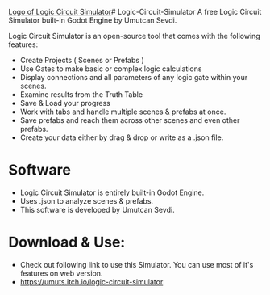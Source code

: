 [Logo of Logic Circuit Simulator](https://raw.githubusercontent.com/umutsevdi1/Logic-Circuit-Simulator/main/icon.png)# Logic-Circuit-Simulator
A free Logic Circuit Simulator built-in Godot Engine by Umutcan Sevdi.

Logic Circuit Simulator is an open-source tool that comes with the following features:
  * Create Projects ( Scenes or Prefabs )
  * Use Gates to make basic or complex logic calculations
  * Display connections and all parameters of any logic gate within your scenes.
  * Examine results from the Truth Table
  * Save & Load your progress
  * Work with tabs and handle multiple scenes & prefabs at once.
  * Save prefabs and reach them across other scenes and even other prefabs. 
  * Create your data either by drag & drop or write as a .json file.

# Software
  * Logic Circuit Simulator is entirely built-in Godot Engine.
  * Uses .json to analyze scenes & prefabs.
  * This software is developed by Umutcan Sevdi.

# Download & Use:
 * Check out following link to use this Simulator. You can use most of it's features on web version.
 * https://umuts.itch.io/logic-circuit-simulator
